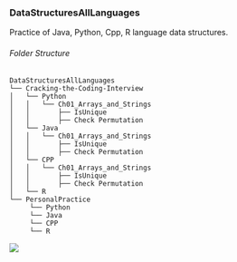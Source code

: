### DataStructuresAllLanguages
Practice of Java, Python, Cpp, R language data structures.

###### Folder Structure
```
DataStructuresAllLanguages
└── Cracking-the-Coding-Interview
│   └── Python
│   │   └── Ch01_Arrays_and_Strings
│   │       ├── IsUnique
│   │       ├── Check Permutation
│   └── Java 
│   │   └── Ch01_Arrays_and_Strings
│   │       ├── IsUnique
│   │       ├── Check Permutation
│   └── CPP 
│   │   └── Ch01_Arrays_and_Strings
│   │       ├── IsUnique
│   │       ├── Check Permutation
│   └── R 
└── PersonalPractice
     └── Python   
     └── Java 
     └── CPP 
     └── R 
```
![](https://komarev.com/ghpvc/?username=ySrilakshmiSripathi)

